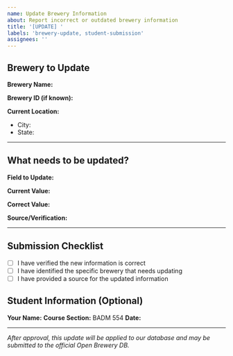 ```yaml
---
name: Update Brewery Information
about: Report incorrect or outdated brewery information
title: '[UPDATE] '
labels: 'brewery-update, student-submission'
assignees: ''
---
```


## Brewery to Update

**Brewery Name:**

**Brewery ID (if known):**
<!-- Find this in the API response or URL -->

**Current Location:**
- City:
- State:

---

## What needs to be updated?

**Field to Update:**
<!-- e.g., phone, website, address, status, type -->

**Current Value:**

**Correct Value:**

**Source/Verification:**
<!-- How did you verify this information? (website, visited in person, called them, etc.) -->

---

## Submission Checklist
- [ ] I have verified the new information is correct
- [ ] I have identified the specific brewery that needs updating
- [ ] I have provided a source for the updated information

## Student Information (Optional)
**Your Name:**
**Course Section:** BADM 554
**Date:**

---
*After approval, this update will be applied to our database and may be submitted to the official Open Brewery DB.*
